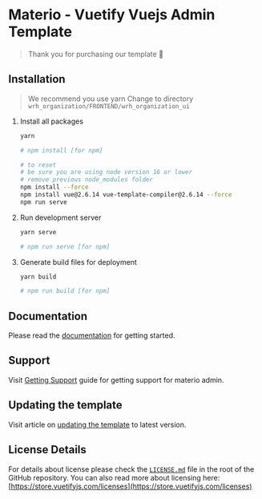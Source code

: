 # Materio - Vuetify Vuejs Admin Template

> Thank you for purchasing our template 🥂

## Installation

> We recommend you use yarn
> Change to directory `wrh_organization/FRONTEND/wrh_organization_ui`

1. Install all packages

   ```bash
   yarn

   # npm install [for npm]
   
   # to reset
   # be sure you are using node version 16 or lower
   # remove previous node_modules folder
   npm install --force
   npm install vue@2.6.14 vue-template-compiler@2.6.14 --force
   npm run serve
   ```

2. Run development server

   ```bash
   yarn serve

   # npm run serve [for npm]
   ```

3. Generate build files for deployment

   ```bash
   yarn build

   # npm run build [for npm]
   ```

## Documentation

Please read the [documentation](https://themeselection.com/demo/materio-vuetify-vuejs-admin-template/documentation) for getting started.

## Support

Visit [Getting Support](https://themeselection.com/demo/materio-vuetify-vuejs-admin-template/documentation/guide/getting-started/support.html) guide for getting support for materio admin.

## Updating the template

Visit article on [updating the template](https://themeselection.com/demo/materio-vuetify-vuejs-admin-template/documentation/articles/how-to-update-materio-to-latest-version.html) to latest version.

## License Details

For details about license please check the [`LICENSE.md`](https://github.com/themeselection/materio-vuetify-vuejs-admin-template/blob/main/LICENSE.MD) file in the root of the GitHub repository. You can also read more about licensing here: [https://store.vuetifyjs.com/licenses](https://store.vuetifyjs.com/licenses)
